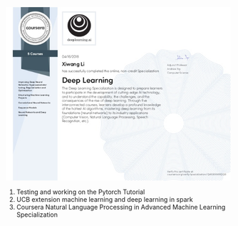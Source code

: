 
![](DeepLearningCertificate_Coursera.jpg "Deep Learning Certificate by Adrew Ng")
1. Testing and working on the Pytorch Tutorial
2. UCB extension machine learning and deep learning in spark
3. Coursera Natural Language Processing in Advanced Machine Learning Specialization